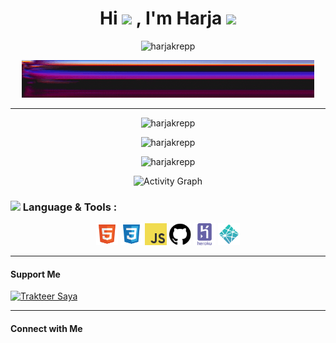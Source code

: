 
<h1 align="center">
Hi
<img src="https://media.giphy.com/media/hvRJCLFzcasrR4ia7z/giphy.gif" width="38"/>
, I'm Harja
<img src="https://emojis.slackmojis.com/emojis/images/1531849430/4246/blob-sunglasses.gif?1531849430" width="38"/>
</h1>
<p align="center"><img src="https://komarev.com/ghpvc/?username=harjakrepp&label=Profile%20views&color=9e1a03&style=flat" alt="harjakrepp"></p>
<p align="center"><img src="img/standard.gif"></p>

***
<p align="center"><img src="https://github-readme-stats.vercel.app/api/top-langs/?username=harjakrepp&show_icons=true&theme=tokyonight&layout=compact" alt="harjakrepp"></p>
<p align="center"><img src="https://github-readme-stats.vercel.app/api?username=harjakrepp&show_icons=true&theme=tokyonight" alt="harjakrepp"></p>
<p align="center"><img src="https://github-readme-streak-stats.herokuapp.com?user=harjakrepp&theme=github-dark-blue" alt="harjakrepp"></p>
<p align="center"><img src="https://activity-graph.herokuapp.com/graph?username=harjakrepp&theme=github-dark" alt="Activity Graph"></p>

<h3><img src="https://media2.giphy.com/media/QssGEmpkyEOhBCb7e1/giphy.gif?cid=ecf05e47a0n3gi1bfqntqmob8g9aid1oyj2wr3ds3mg700bl&rid=giphy.gif" width=18> Language & Tools :</h3>
<p align="center">
  <img src="img/svgicons/html5.svg" width="35px">
  <img src="img/svgicons/css.svg" width="35px">
  <img src="img/svgicons/js.svg" width="35px">
  <img src="img/svgicons/github.svg" width="35px">
  <img src="img/svgicons/heroku.svg" width="35px">
  <img src="img/svgicons/netlify.svg" width="35px">
</p>

***
<h4>Support Me</h4>
<a href="https://trakteer.id/harjakrepp/tip" target="_blank">
<img id="wse-buttons-preview" src="https://cdn.trakteer.id/images/embed/trbtn-red-1.png" height="36" style="border: 0px; height: 36px;" alt="Trakteer Saya"></a>

***
<h4>Connect with Me</h4>
